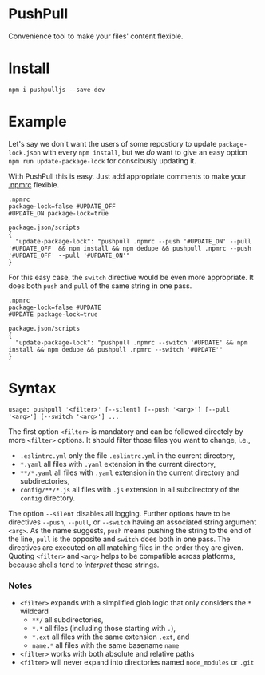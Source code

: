 # PushPull
Convenience tool to make your files' content flexible.

# Install
```
npm i pushpulljs --save-dev
```

# Example
Let's say we don't want the users of some repostiory to update `package-lock.json` with every `npm install`, but we _do_ want to give an easy option `npm run update-package-lock` for consciously updating it.

With PushPull this is easy. Just add appropriate comments to make your [.npmrc](./.npmrc) flexible.
```
.npmrc
package-lock=false #UPDATE_OFF
#UPDATE_ON package-lock=true

package.json/scripts
{
  "update-package-lock": "pushpull .npmrc --push '#UPDATE_ON' --pull '#UPDATE_OFF' && npm install && npm dedupe && pushpull .npmrc --push '#UPDATE_OFF' --pull '#UPDATE_ON'"
}
```

For this easy case, the `switch` directive would be even more appropriate. It does both `push` and `pull` of the same string in one pass.
```
.npmrc
package-lock=false #UPDATE
#UPDATE package-lock=true

package.json/scripts
{
  "update-package-lock": "pushpull .npmrc --switch '#UPDATE' && npm install && npm dedupe && pushpull .npmrc --switch '#UPDATE'"
}
```

# Syntax
```
usage: pushpull '<filter>' [--silent] [--push '<arg>'] [--pull '<arg>'] [--switch '<arg>'] ...
```
The first option `<filter>` is mandatory and can be followed directely by more `<filter>` options. It should filter those files you want to change, i.e., 
* `.eslintrc.yml` only the file `.eslintrc.yml` in the current directory,
* `*.yaml` all files with `.yaml` extension in the current directory,
* `**/*.yaml` all files with `.yaml` extension in the current directory and subdirectories,
* `config/**/*.js` all files with `.js` extension in all subdirectory of the `config` directory.

The option `--silent` disables all logging. Further options have to be directives `--push`, `--pull`, or `--switch` having an associated string argument `<arg>`. As the name suggests, `push` means pushing the string to the end of the line, `pull` is the opposite and `switch` does both in one pass. The directives are executed on all matching files in the order they are given. Quoting `<filter>` and `<arg>` helps to be compatible across platforms, because shells tend to _interpret_ these strings.

### Notes
* `<filter>` expands with a simplified glob logic that only considers the `*` wildcard
  * `**/` all subdirectories,
  * `*.*` all files (including those starting with `.`),
  * `*.ext` all files with the same extension `.ext`, and
  * `name.*` all files with the same basename `name`
* `<filter>` works with both absolute and relative paths
* `<filter>` will never expand into directories named `node_modules` or `.git`
